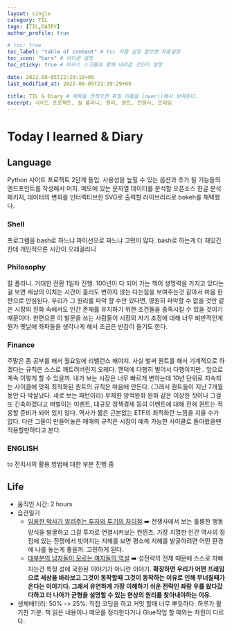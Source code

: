 ```yaml
---
layout: single
category: TIL
tags: [TIL,DAIRY]
author_profile: true

# toc: true
toc_label: "table of content" # toc 이름 설정 없으면 자동설정
toc_icon: "bars" # 아이콘 설정
toc_sticky: true # 마우스 스크롤과 함께 내려갈 것인지 설정

date: 2022-08-05T22:29:10+09
last_modified_at: 2022-08-05T22:29:29+09

title: TIL & Diary # 제목을 안적으면 파일 이름을 lower()해서 보여준다.
excerpt: 사이드 프로젝트, 칼 폴라니, 원리, 퀀트, 전쟁사, 프레임
---
```

# Today I learned & Diary
## Language
 Python 사이드 프로젝트 2단계 돌입. 사용성을 높힐 수 있는 옵션과 추가 될 기능들의 엔드포인트를 작성해서 머지. 메모에 있는 문자열 데이터를 분석할 오픈소스 한글 분석 패키지, 데이터의 변화를 인터렉티브한 SVG로 출력할 라이브러리로 bokeh를 채택했다. 
### Shell
 프로그램을 bash로 하느냐 파이선으로 짜느냐 고민이 많다. bash로 하는게 더 재밌긴한데 개인적으론 시간이 오래걸리니
### Philosophy
 칼 폴라니. 거대한 전환 1일차 진행. 100년이 다 되어 가는 책이 생명력을 가지고 있다는걸 보면 세상의 이치는 시간이 흘러도 변하지 않는 다는점을 보여주는것 같아서 마음 한편으로 안심된다. 우리가 그 원리를 파악 할 수만 있다면, 영원히 파악할 수 없을 것만 같은 시장의 진화 속에서도 인간 존재를 유지하기 위한 조건들을 충족시킬 수 있을 것이기 때문이다. 한편으론 이 발문을 쓰는 사람들이 시장의 자기 조정에 대해 너무 비판적인게 뭔가 옛날에 좌파들을 생각나게 해서 조금은 반감이 들기도 한다.
### Finance
 주말은 좀 공부를 해서 월요일에 리밸런스 해야지. 사실 벌써 퀀트를 해서 기계적으로 하겠다는 규칙은 스스로 깨트려버린지 오래다. 깬덕에 다행히 벌어서 다행이지만.. 앞으로 계속 이렇게 할 수 있을까. 내가 보는 시장은 너무 빠르게 변하는데 10년 단위로 지속되는 사이클에 맞춰 최적화된 퀀트의 규칙은 마음에 안든다. (그래서 퀀트들이 지난 7개월 동안 다 박살났다. 새로 보는 패턴이라) 무제한 양적완화 완화 같은 이상한 짓이나 그걸 또 긴축하겠다고 떠벌이는 이벤트, 대규모 정책경제 등의 이벤트에 대해 전혀 퀀트는 적응할 준비가 되어 있지 않다. 역사가 짧은 근본없는 ETF의 최적화란 느낌을 지울 수가 없다. 다만 그들이 만들어놓은 매매의 규칙은 시장이 예측 가능한 사이클로 돌아왔을땐 적용할만하다고 본다. 
### ENGLISH
to 전치사의 활용 방법에 대한 부분 진행 중
## Life
- 움직인 시간: 2 hours
- 습관일기
  - [임용한 박사가 알려주는 투자와 투기의 차이점](https://www.youtube.com/watch?v=zle48JlzQvs) ➡️ 전쟁사에서 보는 훌륭한 행동양식을 발굴하고 그걸 투자로 연결시켜보는 컨텐츠. 가장 치열한 인간 역사의 정점에 있는 전쟁에서 빗어지는 지혜를 보면 평소에 지혜를 발굴하려면 어떤 환경에 나를 놓는게 좋을까. 고민하게 된다.
  - [대부분의 남자들이 모르는 여자들의 역설](https://www.youtube.com/watch?v=6LkCXHHk_R0&t=371s) ➡️ 성전략의 전제 때문에 스스로 자빠지는건 특정 성에 국한된 이야기가 아니란 이야기. **확장하면 우리가 어떤 프레임으로 세상을 바라보고 그것이 동작할때 그것이 동작하는 이유로 인해 무너질때가 온다는 이야기다. 그래서 유연하게 가장 이해하기 쉬운 전략인 좌랑 우를 왔다갔다하고 더 나아가 균형을 설명할 수 있는 현상의 원리를 찾아내야하는 이유.**
- 생체배터리: 50% -> 25%: 직접 코딩을 하고 커밋 할때 너무 뿌듯하다. 하루가 활기찬 기분. 책 읽은 내용이나 메모를 정리한다거나 Glue작업 할 때와는 차원이 다르다. 

<!-- [^1]: Test 1의 내용입니다. -->
<!-- # header:
#   overlay_image: "assets/images/banner_template.jpg" # 얘를 예쁘게 쓸일이 있으려나  
#   overlay_filter: 0.3 # 투명도
#   overlay_filter: rgba(205, 239, 154, 0.30) -->
<!-- {% include figure image_path="assets/images/banner_template.jpg" alt="this is a placeholder image" caption="This is a figure caption." %}
![image-right](/assets/images/HibikeQauntumSymbol_88x88_version_waifu.png){:.align-center}
저렇게 됩니다. 이렇게 됩니다. 저렇게 됩니다.
{: .caption}

[![styled-image](/assets/images/HibikeQauntumSymbol_88x88_version_waifu.png  "This is some hover text"){: .align-center style="width: 10%;"}](/assets/images/pixel_tracker_logo_80px.png "Title shown in gallery view")
Some custom styled caption.
{: .caption}

짜라투스트라는 이렇게 말했다.[^1]

Definition term 1
: 저렇게 말했다.

집중! 어텐션 플리즈
{: .notice}
그렇게 하면
{: .notice--primary}
안되요
{: .notice--info}
!!
{: .notice--warning}
@@
{: .notice--danger}
흑
{: .notice--success}

{% capture notice-2 %}
**Extended notice box**:
* 맥락을 분리시키는 TIP, 또는 결론을 내릴때 쓰기좋은 패턴 **야호!**

```html
<html>
  <body>Some body. help me!<body>
</html>
```
{% endcapture %}

<div class="notice">{{ notice-2 | markdownify }}</div>

[Text](#link){: .btn .btn--primary} -->